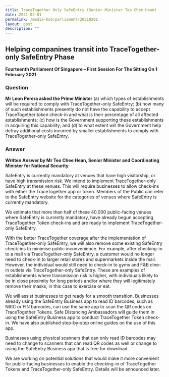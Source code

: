 ```yaml
---
title: TraceTogether Only SafeEntry (Senior Minister Teo Chee Hean)
date: 2021-02-01
permalink: /media-hub/parliament/20210201
layout: post
description: ""
---
```



## Helping companines transit into TraceTogether-only SafeEntry Phase

**Fourteenth Parliament Of Singapore – First Session For The Sitting On 1 February 2021**

### Question

**Mr Leon Perera asked the Prime Minister** (a) which types of establishments will be required to comply with TraceTogether-only SafeEntry; (b) how many of such establishments presently do not have the capability to accept TraceTogether token check-in and what is their percentage of all affected establishments; (c) how is the Government supporting these establishments in acquiring this capability; and (d) to what extent will the Government help defray additional costs incurred by smaller establishments to comply with TraceTogether-only SafeEntry.

### Answer

**Written Answer by Mr Teo Chee Hean, Senior Minister and Coordinating Minister for National Security**

SafeEntry is currently mandatory at venues that have high visitorship, or have high transmission risk. We intend to implement TraceTogether-only SafeEntry at these venues. This will require businesses to allow check-ins with either the TraceTogether app or token. Members of the Public can refer to the SafeEntry website for the categories of venues where SafeEntry is currently mandatory.

We estimate that more than half of these 40,000 public-facing venues where SafeEntry is currently mandatory, have already begun accepting TraceTogether Token check-ins and are ready to implement TraceTogether-only SafeEntry.

With the better TraceTogether coverage after the implementation of TraceTogether-only SafeEntry, we will also remove some existing SafeEntry check-ins to minimise public inconvenience. For example, after checking-in to a mall via TraceTogether-only SafeEntry, a customer would no longer need to check-in to larger retail stores and supermarkets inside the mall. However, the individual would still need to check-in to gyms and F&B dine-in outlets via TraceTogether-only SafeEntry. These are examples of establishments where transmission risk is higher, with individuals likely to be in close proximity for long periods and/or where they will legitimately remove their masks, in this case to exercise or eat.

We will assist businesses to get ready for a smooth transition. Businesses already using the SafeEntry Business app to read ID barcodes, such as NRIC or FIN barcodes, can use the same app to scan the QR codes on TraceTogether Tokens. Safe Distancing Ambassadors will guide them in using the SafeEntry Business app to conduct TraceTogether Token check-in. We have also published step-by-step online guides on the use of this app.

Businesses using physical scanners that can only read ID barcodes may need to change to scanners that can read QR codes as well or change to using the SafeEntry Business app that is free for download.

We are working on potential solutions that would make it more convenient for public-facing businesses to enable the checking-in of TraceTogether Tokens and TraceTogether-only SafeEntry. Details will be announced later.